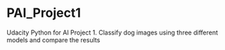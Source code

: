 # PAI_Project1
Udacity Python for AI Project 1.  Classify dog images using three different models and compare the results
